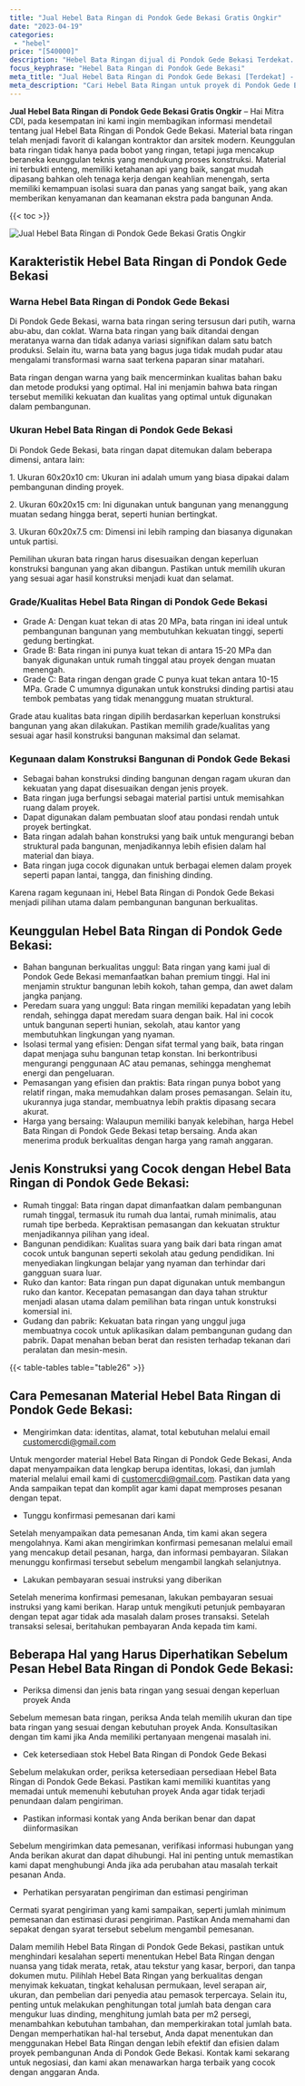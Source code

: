 ```yaml
---
title: "Jual Hebel Bata Ringan di Pondok Gede Bekasi Gratis Ongkir"
date: "2023-04-19"
categories:
 - "hebel"
price: "[540000]"
description: "Hebel Bata Ringan dijual di Pondok Gede Bekasi Terdekat. Hebel Bata Ringan ini sering dipakai dalam proyek pembangunan sebagai material dinding yang tahan lama dan awet. Silakan hubungi kami untuk informasi lebih lanjut."
focus_keyphrase: "Hebel Bata Ringan di Pondok Gede Bekasi"
meta_title: "Jual Hebel Bata Ringan di Pondok Gede Bekasi [Terdekat] - CDI"
meta_description: "Cari Hebel Bata Ringan untuk proyek di Pondok Gede Bekasi? Kami menawarkan Hebel Bata Ringan berkualitas untuk material dinding. Dapatkan penawaran terbaik sekarang."
---
```


**Jual Hebel Bata Ringan di Pondok Gede Bekasi Gratis Ongkir** – Hai Mitra CDI, pada kesempatan ini kami ingin membagikan informasi mendetail tentang jual Hebel Bata Ringan di Pondok Gede Bekasi. Material bata ringan telah menjadi favorit di kalangan kontraktor dan arsitek modern. Keunggulan bata ringan tidak hanya pada bobot yang ringan, tetapi juga mencakup beraneka keunggulan teknis yang mendukung proses konstruksi. Material ini terbukti enteng, memiliki ketahanan api yang baik, sangat mudah dipasang bahkan oleh tenaga kerja dengan keahlian menengah, serta memiliki kemampuan isolasi suara dan panas yang sangat baik, yang akan memberikan kenyamanan dan keamanan ekstra pada bangunan Anda.

{{< toc >}}

![Jual Hebel Bata Ringan di Pondok Gede Bekasi Gratis Ongkir](/images/hebel/hebel-bataringan-04.jpg)

## Karakteristik Hebel Bata Ringan di Pondok Gede Bekasi

### Warna Hebel Bata Ringan di Pondok Gede Bekasi

Di Pondok Gede Bekasi, warna bata ringan sering tersusun dari putih, warna abu-abu, dan coklat. Warna bata ringan yang baik ditandai dengan meratanya warna dan tidak adanya variasi signifikan dalam satu batch produksi. Selain itu, warna bata yang bagus juga tidak mudah pudar atau mengalami transformasi warna saat terkena paparan sinar matahari.

Bata ringan dengan warna yang baik mencerminkan kualitas bahan baku dan metode produksi yang optimal. Hal ini menjamin bahwa bata ringan tersebut memiliki kekuatan dan kualitas yang optimal untuk digunakan dalam pembangunan.

### Ukuran Hebel Bata Ringan di Pondok Gede Bekasi

Di Pondok Gede Bekasi, bata ringan dapat ditemukan dalam beberapa dimensi, antara lain:

1\. Ukuran 60x20x10 cm: Ukuran ini adalah umum yang biasa dipakai dalam pembangunan dinding proyek.

2\. Ukuran 60x20x15 cm: Ini digunakan untuk bangunan yang menanggung muatan sedang hingga berat, seperti hunian bertingkat.

3\. Ukuran 60x20x7.5 cm: Dimensi ini lebih ramping dan biasanya digunakan untuk partisi.

Pemilihan ukuran bata ringan harus disesuaikan dengan keperluan konstruksi bangunan yang akan dibangun. Pastikan untuk memilih ukuran yang sesuai agar hasil konstruksi menjadi kuat dan selamat.

### Grade/Kualitas Hebel Bata Ringan di Pondok Gede Bekasi

*   Grade A: Dengan kuat tekan di atas 20 MPa, bata ringan ini ideal untuk pembangunan bangunan yang membutuhkan kekuatan tinggi, seperti gedung bertingkat.
*   Grade B: Bata ringan ini punya kuat tekan di antara 15-20 MPa dan banyak digunakan untuk rumah tinggal atau proyek dengan muatan menengah.
*   Grade C: Bata ringan dengan grade C punya kuat tekan antara 10-15 MPa. Grade C umumnya digunakan untuk konstruksi dinding partisi atau tembok pembatas yang tidak menanggung muatan struktural.

Grade atau kualitas bata ringan dipilih berdasarkan keperluan konstruksi bangunan yang akan dilakukan. Pastikan memilih grade/kualitas yang sesuai agar hasil konstruksi bangunan maksimal dan selamat.

### Kegunaan dalam Konstruksi Bangunan di Pondok Gede Bekasi

*   Sebagai bahan konstruksi dinding bangunan dengan ragam ukuran dan kekuatan yang dapat disesuaikan dengan jenis proyek.
*   Bata ringan juga berfungsi sebagai material partisi untuk memisahkan ruang dalam proyek.
*   Dapat digunakan dalam pembuatan sloof atau pondasi rendah untuk proyek bertingkat.
*   Bata ringan adalah bahan konstruksi yang baik untuk mengurangi beban struktural pada bangunan, menjadikannya lebih efisien dalam hal material dan biaya.
*   Bata ringan juga cocok digunakan untuk berbagai elemen dalam proyek seperti papan lantai, tangga, dan finishing dinding.

Karena ragam kegunaan ini, Hebel Bata Ringan di Pondok Gede Bekasi menjadi pilihan utama dalam pembangunan bangunan berkualitas.

## Keunggulan Hebel Bata Ringan di Pondok Gede Bekasi:

*   Bahan bangunan berkualitas unggul: Bata ringan yang kami jual di Pondok Gede Bekasi memanfaatkan bahan premium tinggi. Hal ini menjamin struktur bangunan lebih kokoh, tahan gempa, dan awet dalam jangka panjang.
*   Peredam suara yang unggul: Bata ringan memiliki kepadatan yang lebih rendah, sehingga dapat meredam suara dengan baik. Hal ini cocok untuk bangunan seperti hunian, sekolah, atau kantor yang membutuhkan lingkungan yang nyaman.
*   Isolasi termal yang efisien: Dengan sifat termal yang baik, bata ringan dapat menjaga suhu bangunan tetap konstan. Ini berkontribusi mengurangi penggunaan AC atau pemanas, sehingga menghemat energi dan pengeluaran.
*   Pemasangan yang efisien dan praktis: Bata ringan punya bobot yang relatif ringan, maka memudahkan dalam proses pemasangan. Selain itu, ukurannya juga standar, membuatnya lebih praktis dipasang secara akurat.
*   Harga yang bersaing: Walaupun memiliki banyak kelebihan, harga Hebel Bata Ringan di Pondok Gede Bekasi tetap bersaing. Anda akan menerima produk berkualitas dengan harga yang ramah anggaran.

## Jenis Konstruksi yang Cocok dengan Hebel Bata Ringan di Pondok Gede Bekasi:

*   Rumah tinggal: Bata ringan dapat dimanfaatkan dalam pembangunan rumah tinggal, termasuk itu rumah dua lantai, rumah minimalis, atau rumah tipe berbeda. Kepraktisan pemasangan dan kekuatan struktur menjadikannya pilihan yang ideal.
*   Bangunan pendidikan: Kualitas suara yang baik dari bata ringan amat cocok untuk bangunan seperti sekolah atau gedung pendidikan. Ini menyediakan lingkungan belajar yang nyaman dan terhindar dari gangguan suara luar.
*   Ruko dan kantor: Bata ringan pun dapat digunakan untuk membangun ruko dan kantor. Kecepatan pemasangan dan daya tahan struktur menjadi alasan utama dalam pemilihan bata ringan untuk konstruksi komersial ini.
*   Gudang dan pabrik: Kekuatan bata ringan yang unggul juga membuatnya cocok untuk aplikasikan dalam pembangunan gudang dan pabrik. Dapat menahan beban berat dan resisten terhadap tekanan dari peralatan dan mesin-mesin.

{{< table-tables table="table26" >}}

## Cara Pemesanan Material Hebel Bata Ringan di Pondok Gede Bekasi:

*   Mengirimkan data: identitas, alamat, total kebutuhan melalui email customercdi@gmail.com

Untuk mengorder material Hebel Bata Ringan di Pondok Gede Bekasi, Anda dapat menyampaikan data lengkap berupa identitas, lokasi, dan jumlah material melalui email kami di customercdi@gmail.com. Pastikan data yang Anda sampaikan tepat dan komplit agar kami dapat memproses pesanan dengan tepat.
*   Tunggu konfirmasi pemesanan dari kami

Setelah menyampaikan data pemesanan Anda, tim kami akan segera mengolahnya. Kami akan mengirimkan konfirmasi pemesanan melalui email yang mencakup detail pesanan, harga, dan informasi pembayaran. Silakan menunggu konfirmasi tersebut sebelum mengambil langkah selanjutnya.
*   Lakukan pembayaran sesuai instruksi yang diberikan

Setelah menerima konfirmasi pemesanan, lakukan pembayaran sesuai instruksi yang kami berikan. Harap untuk mengikuti petunjuk pembayaran dengan tepat agar tidak ada masalah dalam proses transaksi. Setelah transaksi selesai, beritahukan pembayaran Anda kepada tim kami.

## Beberapa Hal yang Harus Diperhatikan Sebelum Pesan Hebel Bata Ringan di Pondok Gede Bekasi:

*   Periksa dimensi dan jenis bata ringan yang sesuai dengan keperluan proyek Anda

Sebelum memesan bata ringan, periksa Anda telah memilih ukuran dan tipe bata ringan yang sesuai dengan kebutuhan proyek Anda. Konsultasikan dengan tim kami jika Anda memiliki pertanyaan mengenai masalah ini.
*   Cek ketersediaan stok Hebel Bata Ringan di Pondok Gede Bekasi

Sebelum melakukan order, periksa ketersediaan persediaan Hebel Bata Ringan di Pondok Gede Bekasi. Pastikan kami memiliki kuantitas yang memadai untuk memenuhi kebutuhan proyek Anda agar tidak terjadi penundaan dalam pengiriman.
*   Pastikan informasi kontak yang Anda berikan benar dan dapat diinformasikan

Sebelum mengirimkan data pemesanan, verifikasi informasi hubungan yang Anda berikan akurat dan dapat dihubungi. Hal ini penting untuk memastikan kami dapat menghubungi Anda jika ada perubahan atau masalah terkait pesanan Anda.
*   Perhatikan persyaratan pengiriman dan estimasi pengiriman

Cermati syarat pengiriman yang kami sampaikan, seperti jumlah minimum pemesanan dan estimasi durasi pengiriman. Pastikan Anda memahami dan sepakat dengan syarat tersebut sebelum mengambil pemesanan.

Dalam memilih Hebel Bata Ringan di Pondok Gede Bekasi, pastikan untuk menghindari kesalahan seperti menentukan Hebel Bata Ringan dengan nuansa yang tidak merata, retak, atau tekstur yang kasar, berpori, dan tanpa dokumen mutu. Pilihlah Hebel Bata Ringan yang berkualitas dengan menyimak kekuatan, tingkat kehalusan permukaan, level serapan air, ukuran, dan pembelian dari penyedia atau pemasok terpercaya. Selain itu, penting untuk melakukan penghitungan total jumlah bata dengan cara mengukur luas dinding, menghitung jumlah bata per m2 persegi, menambahkan kebutuhan tambahan, dan memperkirakan total jumlah bata. Dengan memperhatikan hal-hal tersebut, Anda dapat menentukan dan menggunakan Hebel Bata Ringan dengan lebih efektif dan efisien dalam proyek pembangunan Anda di Pondok Gede Bekasi. Kontak kami sekarang untuk negosiasi, dan kami akan menawarkan harga terbaik yang cocok dengan anggaran Anda.